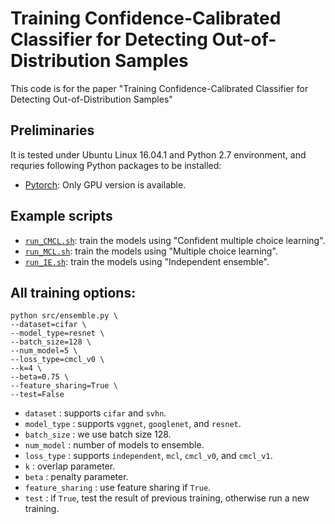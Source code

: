 # Training Confidence-Calibrated Classifier for Detecting Out-of-Distribution Samples

This code is for the paper "Training Confidence-Calibrated Classifier for Detecting Out-of-Distribution Samples"

## Preliminaries

It is tested under Ubuntu Linux 16.04.1 and Python 2.7 environment, and requries following Python packages to be installed:

* [Pytorch](http://pytorch.org/): Only GPU version is available.

## Example scripts

* [`run_CMCL.sh`](run_CMCL.sh): train the models using "Confident multiple choice learning".
* [`run_MCL.sh`](run_MCL.sh): train the models using "Multiple choice learning".
* [`run_IE.sh`](run_IE.sh): train the models using "Independent ensemble".

## All training options:

    python src/ensemble.py \
    --dataset=cifar \
    --model_type=resnet \
    --batch_size=128 \
    --num_model=5 \
    --loss_type=cmcl_v0 \
    --k=4 \
    --beta=0.75 \
    --feature_sharing=True \
    --test=False

* `dataset`         : supports `cifar` and `svhn`.
* `model_type`      : supports `vggnet`, `googlenet`, and `resnet`.
* `batch_size`      : we use batch size 128.
* `num_model`       : number of models to ensemble.
* `loss_type`       : supports `independent`, `mcl`, `cmcl_v0`, and `cmcl_v1`.
* `k`               : overlap parameter.
* `beta`            : penalty parameter.
* `feature_sharing` : use feature sharing if `True`.
* `test`            : if `True`, test the result of previous training, otherwise run a new training.
